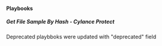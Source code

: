 
#### Playbooks
##### Get File Sample By Hash - Cylance Protect
Deprecated playbboks were updated with "deprecated" field
